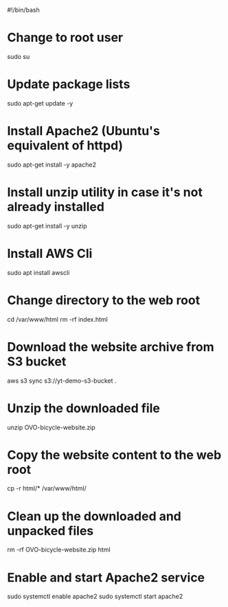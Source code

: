 #!/bin/bash

# Change to root user

sudo su

# Update package lists

sudo apt-get update -y

# Install Apache2 (Ubuntu's equivalent of httpd)

sudo apt-get install -y apache2

# Install unzip utility in case it's not already installed

sudo apt-get install -y unzip

# Install AWS Cli

sudo apt install awscli

# Change directory to the web root

cd /var/www/html
rm -rf index.html

# Download the website archive from S3 bucket

aws s3 sync s3://yt-demo-s3-bucket .

# Unzip the downloaded file

unzip OVO-bicycle-website.zip

# Copy the website content to the web root

cp -r html/\* /var/www/html/

# Clean up the downloaded and unpacked files

rm -rf OVO-bicycle-website.zip html

# Enable and start Apache2 service

sudo systemctl enable apache2
sudo systemctl start apache2
